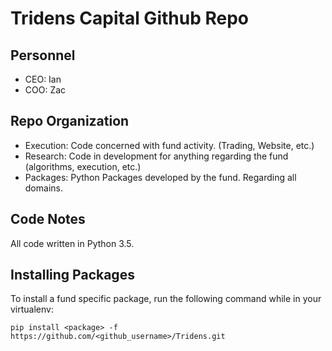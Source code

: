# Tridens Capital Github Repo

## Personnel

* CEO: Ian
* COO: Zac

## Repo Organization

* Execution: Code concerned with fund activity. (Trading, Website, etc.)
* Research: Code in development for anything regarding the fund (algorithms, execution, etc.)
* Packages: Python Packages developed by the fund. Regarding all domains.

## Code Notes

All code written in Python 3.5.

## Installing Packages

To install a fund specific package, run the following command while in your virtualenv:

```
pip install <package> -f https://github.com/<github_username>/Tridens.git
```
